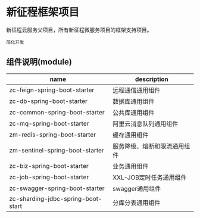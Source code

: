 # 新征程框架项目
新征程云服务父项目，所有新征程微服务项目的框架支持项目。

`简化开发`


## 组件说明(module)


 name | description
---|---
zc-feign-spring-boot-starter | 远程通信通用组件
zc-db-spring-boot-starter | 数据库通用组件
zc-common-spring-boot-starter | 公共库通用组件
zc-mq-spring-boot-starter | 阿里云消息队列通用组件
zm-redis-spring-boot-starter | 缓存通用组件
zm-sentinel-spring-boot-starter | 服务降级、熔断和限流通用组件
zc-biz-spring-boot-starter | 业务通用组件
zc-job-spring-boot-starter | XXL-JOB定时任务通用组件
zc-swagger-spring-boot-starter | swagger通用组件
zc-sharding-jdbc-spring-boot-start | 分库分表通用组件